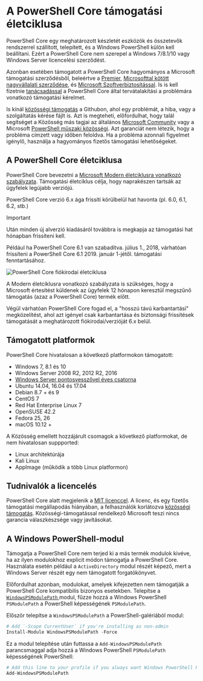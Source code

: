 # <a name="powershell-core-support-lifecycle"></a>A PowerShell Core támogatási életciklusa

PowerShell Core egy meghatározott készletét eszközök és összetevők rendszerrel szállított, telepített, és a Windows PowerShell külön kell beállítani.
Ezért a PowerShell Core nem szerepel a Windows 7/8.1/10 vagy Windows Server licencelési szerződést.

Azonban esetében támogatott a PowerShell Core hagyományos a Microsoft támogatási szerződésből, beleértve a [Premier][], [Microsofttal kötött nagyvállalati szerződése][enterprise-agreement], és [Microsoft Szoftverbiztosítással][assurance].
Is is kell fizetnie [tanácsadással][] a PowerShell Core által tervátalakítási a problémára vonatkozó támogatási kérelmet.

Is kínál [közösségi támogatás][] a Githubon, ahol egy problémát, a hiba, vagy a szolgáltatás kérése fájlt is.
Azt is megteheti, előfordulhat, hogy talál segítséget a Közösség más tagjai az általános [Microsoft Community][] vagy a Microsoft [PowerShell műszaki közösségi][].
Azt garanciát nem létezik, hogy a probléma címzett vagy időben feloldva.
Ha a probléma azonnali figyelmet igénylő, használja a hagyományos fizetős támogatási lehetőségeket.

## <a name="lifecycle-of-powershell-core"></a>A PowerShell Core életciklusa

PowerShell Core bevezetni a [Microsoft Modern életciklusra vonatkozó szabályzata][modern].
Támogatási életciklus célja, hogy naprakészen tartsák az ügyfelek legújabb verziójú.

PowerShell Core verzió 6.x ága frissíti körülbelül hat havonta (pl. 6.0, 6.1, 6.2, stb.)

> [!IMPORTANT]
> Után minden új alverzió kiadásáról továbbra is megkapja az támogatási hat hónapban frissíteni kell.

Például ha PowerShell Core 6.1 van szabadítva. július 1., 2018, várhatóan frissíteni a PowerShell Core 6.1 2019. január 1-jétől. támogatási fenntartásához.

![PowerShell Core fiókirodai életciklusa][lifecycle-chart]

A Modern életciklusra vonatkozó szabályzata is szükséges, hogy a Microsoft értesítést küldenek az ügyfelek 12 hónapon keresztül megszűnő támogatás (azaz a PowerShell Core) termék előtt.

Végül várhatóan PowerShell Core fogad el, a "hosszú távú karbantartási" megközelítést, ahol azt igényel csak karbantartása és biztonsági frissítések támogatását a meghatározott fiókirodai/verzióját 6.x belül.

## <a name="supported-platforms"></a>Támogatott platformok

PowerShell Core hivatalosan a következő platformokon támogatott:

* Windows 7, 8.1 és 10
* Windows Server 2008 R2, 2012 R2, 2016
* [Windows Server pontosvesszővel éves csatorna][semi-annual]
* Ubuntu 14.04, 16.04 és 17.04
* Debian 8.7 + és 9
* CentOS 7
* Red Hat Enterprise Linux 7
* OpenSUSE 42.2
* Fedora 25, 26
* macOS 10.12 +

A Közösség emellett hozzájárult csomagok a következő platformokat, de nem hivatalosan suppported:

* Linux architektúrája
* Kali Linux
* AppImage (működik a több Linux platformon)

## <a name="notes-on-licensing"></a>Tudnivalók a licencelés

PowerShell Core alatt megjelenik a [MIT licenccel][].
A licenc, és egy fizetős támogatási megállapodás hiányában, a felhasználók korlátozva [közösségi támogatás][].
Közösségi-támogatással rendelkező Microsoft teszi nincs garancia válaszkészsége vagy javításokat.

## <a name="windows-powershell-module"></a>A Windows PowerShell-modul

Támogatja a PowerShell Core nem terjed ki a más termék modulok kivéve, ha az ilyen modulokhoz explicit módon támogatja a PowerShell Core.
Használata esetén például a `ActiveDirectory` modul részét képező, mert a Windows Server részét egy nem támogatott forgatókönyvet.

Előfordulhat azonban, modulokat, amelyek kifejezetten nem támogatják a PowerShell Core kompatibilis bizonyos esetekben.
Telepítse a [ `WindowsPSModulePath` ][] modul, fűzze hozzá a Windows PowerShell `PSModulePath` a PowerShell képességének `PSModulePath`.

Először telepítse a `WindowsPSModulePath` a PowerShell-galériából modul:

```powershell
# Add `-Scope CurrentUser` if you're installing as non-admin
Install-Module WindowsPSModulePath -Force
```

Ez a modul telepítése után futtassa a `Add-WindowsPSModulePath` parancsmaggal adja hozzá a Windows PowerShell `PSModulePath` képességének PowerShell:

```powershell
# Add this line to your profile if you always want Windows PowerShell PSModulePath
Add-WindowsPSModulePath
```

[Premier]: https://www.microsoft.com/en-us/microsoftservices/support.aspx
[enterprise-agreement]: https://www.microsoft.com/en-us/licensing/licensing-programs/enterprise.aspx
[assurance]: https://www.microsoft.com/en-us/licensing/licensing-programs/software-assurance-default.aspx
[közösségi támogatás]: https://github.com/powershell/powershell/issues
[Microsoft Community]: https://answers.microsoft.com/
[PowerShell műszaki közösségi]: https://techcommunity.microsoft.com/t5/PowerShell/ct-p/WindowsPowerShell
[tanácsadással]: https://support.microsoft.com/assistedsupportproducts
[modern]: https://support.microsoft.com/help/30881/modern-lifecycle-policy
[lifecycle-chart]: ./images/modern-lifecycle.png
[semi-annual]: https://docs.microsoft.com/windows-server/get-started/semi-annual-channel-overview
[MIT licenccel]: https://github.com/PowerShell/PowerShell/blob/master/LICENSE.txt
[`WindowsPSModulePath`]: https://www.powershellgallery.com/packages/WindowsPSModulePath/
